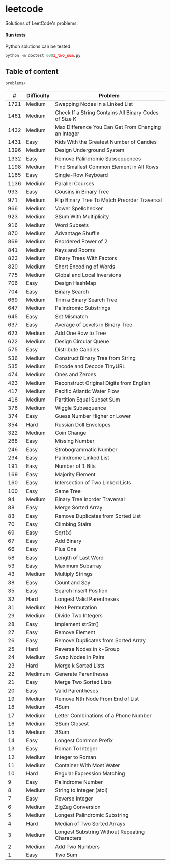 # leetcode

Solutions of LeetCode's problems.

#### Run tests

Python solutions can be tested

```python
python -m doctest 0001_two_sum.py
```

## Table of content

`problems/`

|    # | Difficulty | Problem                                               |
| ---- | ---------- | ----------------------------------------------------- |
| 1721 | Medium     | Swapping Nodes in a Linked List                       |
| 1461 | Medium     | Check If a String Contains All Binary Codes of Size K |
| 1432 | Medium     | Max Difference You Can Get From Changing an Integer   |
| 1431 | Easy       | Kids With the Greatest Number of Candies              |
| 1396 | Medium     | Design Underground System                             |
| 1332 | Easy       | Remove Palindromic Subsequences                       |
| 1198 | Medium     | Find Smallest Common Element in All Rows              |
| 1165 | Easy       | Single-Row Keyboard                                   |
| 1136 | Medium     | Parallel Courses                                      |
|  993 | Easy       | Cousins in Binary Tree                                |
|  971 | Medium     | Flip Binary Tree To Match Preorder Traversal          |
|  966 | Medium     | Vower Spellchecker                                    |
|  923 | Medium     | 3Sum With Multiplicity                                |
|  916 | Medium     | Word Subsets                                          |
|  870 | Medium     | Advantage Shuffle                                     |
|  869 | Medium     | Reordered Power of 2                                  |
|  841 | Medium     | Keys and Rooms                                        |
|  823 | Medium     | Binary Trees With Factors                             |
|  820 | Medium     | Short Encoding of Words                               |
|  775 | Medium     | Global and Local Inversions                           |
|  706 | Easy       | Design HashMap                                        |
|  704 | Easy       | Binary Search                                         |
|  669 | Medium     | Trim a Binary Search Tree                             |
|  647 | Medium     | Palindromic Substrings                                |
|  645 | Easy       | Set Mismatch                                          |
|  637 | Easy       | Average of Levels in Binary Tree                      |
|  623 | Medium     | Add One Row to Tree                                   |
|  622 | Medium     | Design Circular Queue                                 |
|  575 | Easy       | Distribute Candies                                    |
|  536 | Medium     | Construct Binary Tree from String                     |
|  535 | Medium     | Encode and Decode TinyURL                             |
|  474 | Medium     | Ones and Zeroes                                       |
|  423 | Medium     | Reconstruct Original Digits from English              |
|  417 | Medium     | Pacific Atlantic Water Flow                           |
|  416 | Medium     | Partition Equal Subset Sum                            |
|  376 | Medium     | Wiggle Subsequence                                    |
|  374 | Easy       | Guess Number Higher or Lower                          |
|  354 | Hard       | Russian Doll Envelopes                                |
|  322 | Medium     | Coin Change                                           |
|  268 | Easy       | Missing Number                                        |
|  246 | Easy       | Strobogrammatic Number                                |
|  234 | Easy       | Palindrome Linked List                                |
|  191 | Easy       | Number of 1 Bits                                      |
|  169 | Easy       | Majority Element                                      |
|  160 | Easy       | Intersection of Two Linked Lists                      |
|  100 | Easy       | Same Tree                                             |
|   94 | Medium     | Binary Tree Inorder Traversal                         |
|   88 | Easy       | Merge Sorted Array                                    |
|   83 | Easy       | Remove Duplicates from Sorted List                    |
|   70 | Easy       | Climbing Stairs                                       |
|   69 | Easy       | Sqrt(x)                                               |
|   67 | Easy       | Add Binary                                            |
|   66 | Easy       | Plus One                                              |
|   58 | Easy       | Length of Last Word                                   |
|   53 | Easy       | Maximum Subarray                                      |
|   43 | Medium     | Multiply Strings                                      |
|   38 | Easy       | Count and Say                                         |
|   35 | Easy       | Search Insert Position                                |
|   32 | Hard       | Longest Valid Parentheses                             |
|   31 | Medium     | Next Permutation                                      |
|   29 | Medium     | Divide Two Integers                                   |
|   28 | Easy       | Implement strStr()                                    |
|   27 | Easy       | Remove Element                                        |
|   26 | Easy       | Remove Duplicates from Sorted Array                   |
|   25 | Hard       | Reverse Nodes in k-Group                              |
|   24 | Medium     | Swap Nodes in Pairs                                   |
|   23 | Hard       | Merge k Sorted Lists                                  |
|   22 | Medimum    | Generate Parentheses                                  |
|   21 | Easy       | Merge Two Sorted Lists                                |
|   20 | Easy       | Valid Parentheses                                     |
|   19 | Medium     | Remove Nth Node From End of List                      |
|   18 | Medium     | 4Sum                                                  |
|   17 | Medium     | Letter Combinations of a Phone Number                 |
|   16 | Medium     | 3Sum Closest                                          |
|   15 | Medium     | 3Sum                                                  |
|   14 | Easy       | Longest Common Prefix                                 |
|   13 | Easy       | Roman To Integer                                      |
|   12 | Medium     | Integer to Roman                                      |
|   11 | Medium     | Container With Most Water                             |
|   10 | Hard       | Regular Expression Matching                           |
|    9 | Easy       | Palindrome Number                                     |
|    8 | Medium     | String to Integer (atoi)                              |
|    7 | Easy       | Reverse Integer                                       |
|    6 | Medium     | ZigZag Conversion                                     |
|    5 | Medium     | Longest Palindromic Substring                         |
|    4 | Hard       | Median of Two Sorted Arrays                           |
|    3 | Medium     | Longest Substring Without Repeating Characters        |
|    2 | Medium     | Add Two Numbers                                       |
|    1 | Easy       | Two Sum                                               |

